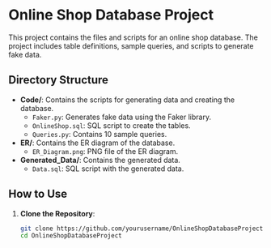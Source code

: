 # Online Shop Database Project

This project contains the files and scripts for an online shop database. The project includes table definitions, sample queries, and scripts to generate fake data.

## Directory Structure

- **Code/**: Contains the scripts for generating data and creating the database.
  - `Faker.py`: Generates fake data using the Faker library.
  - `OnlineShop.sql`: SQL script to create the tables.
  - `Queries.py`: Contains 10 sample queries.
- **ER/**: Contains the ER diagram of the database.
  - `ER_Diagram.png`: PNG file of the ER diagram.
- **Generated_Data/**: Contains the generated data.
  - `Data.sql`: SQL script with the generated data.

## How to Use

1. **Clone the Repository**:
   ```bash
   git clone https://github.com/yourusername/OnlineShopDatabaseProject.git
   cd OnlineShopDatabaseProject

